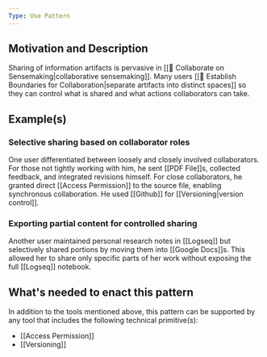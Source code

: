 ```yaml
---
Type: Use Pattern
---
```

## Motivation and Description

Sharing of information artifacts is pervasive in [[🤝 Collaborate on Sensemaking|collaborative sensemaking]]. Many users [[🧱 Establish Boundaries for Collaboration|separate artifacts into distinct spaces]] so they can control what is shared and what actions collaborators can take.
## Example(s)

### Selective sharing based on collaborator roles

One user differentiated between loosely and closely involved collaborators. For those not tightly working with him, he sent [[PDF File]]s, collected feedback, and integrated revisions himself. For close collaborators, he granted direct [[Access Permission]] to the source file, enabling synchronous collaboration. He used [[Github]] for [[Versioning|version control]].

### Exporting partial content for controlled sharing

Another user maintained personal research notes in [[Logseq]] but selectively shared portions by moving them into [[Google Docs]]s. This allowed her to share only specific parts of her work without exposing the full [[Logseq]] notebook.
## What's needed to enact this pattern

In addition to the tools mentioned above, this pattern can be supported by any tool that includes the following technical primitive(s):
- [[Access Permission]]
- [[Versioning]]